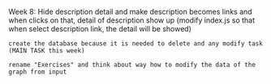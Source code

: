 Week 8:
	Hide description detail and make description becomes links and when clicks on that, detail of description show up
		(modify index.js so that when select description link, the detail will be showed)

	create the database because it is needed to delete and any modify task (MAIN TASK this week)

	rename "Exercises" and think about way how to modify the data of the graph from input

	